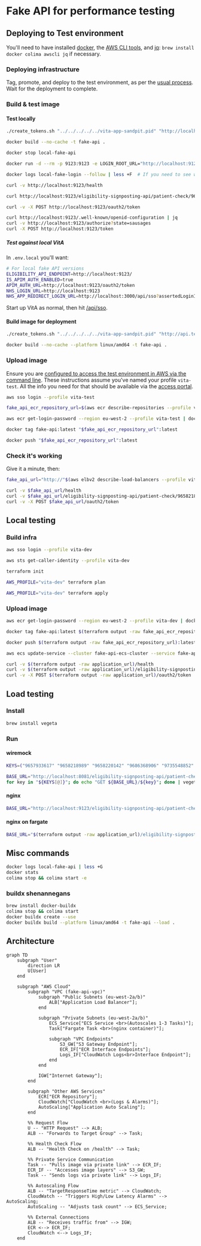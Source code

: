 # Fake API for performance testing

## Deploying to Test environment

You'll need to have installed [docker](https://www.docker.com/), the [AWS CLI tools](https://aws.amazon.com/cli/), and [jq](https://jqlang.org/): `brew install docker colima awscli jq` if necessary.

### Deploying infrastructure

Tag, promote, and deploy to the test environment, as per the [usual process](https://nhsd-confluence.digital.nhs.uk/spaces/Vacc/pages/989220238/Branching+and+release+strategy). Wait for the deployment to complete.

### Build & test image

#### Test locally

```sh
./create_tokens.sh "../../../../../vita-app-sandpit.pid" "http://localhost:9123" 86400

docker build --no-cache -t fake-api .

docker stop local-fake-api

docker run -d --rm -p 9123:9123 -e LOGIN_ROOT_URL="http://localhost:9123" -e ELID_DELAY_SECONDS=2 -e APIM_DELAY_SECONDS=10 --name local-fake-api fake-api

docker logs local-fake-login --follow | less +F  # If you need to see what's going on in nginx

curl -v http://localhost:9123/health

curl http://localhost:9123/eligibility-signposting-api/patient-check/9658218989 | jq

curl -v -X POST http://localhost:9123/oauth2/token

curl http://localhost:9123/.well-known/openid-configuration | jq
curl -v http://localhost:9123/authorize?state=sausages
curl -X POST http://localhost:9123/token
```

##### Test against local VitA

In `.env.local` you'll want:

```sh
# For local fake API versions
ELIGIBILITY_API_ENDPOINT=http://localhost:9123/
IS_APIM_AUTH_ENABLED=true
APIM_AUTH_URL=http://localhost:9123/oauth2/token
NHS_LOGIN_URL=http://localhost:9123
NHS_APP_REDIRECT_LOGIN_URL=http://localhost:3000/api/sso?assertedLoginIdentity=sausages
```

Start up VitA as normal, then hit [/api/sso](https://localhost:3000/api/sso?assertedLoginIdentity=sausages).

#### Build image for deployment

```sh
./create_tokens.sh "../../../../../vita-app-sandpit.pid" "http://api.test.vita.internal" 315569520

docker build --no-cache --platform linux/amd64 -t fake-api .
```

### Upload image

Ensure you are [configured to access the test environment in AWS via the command line](https://docs.aws.amazon.com/cli/latest/userguide/getting-started-quickstart.html). These instructions assume you've named your profile `vita-test`. All the info you need for that should be available via the [access portal](https://d-9c67018f89.awsapps.com/start/#/?tab=accounts).

```sh
aws sso login --profile vita-test

fake_api_ecr_repository_url=$(aws ecr describe-repositories --profile vita-test | jq -r '.repositories[] | select(.repositoryName == "fake-api") | .repositoryUri')

aws ecr get-login-password --region eu-west-2 --profile vita-test | docker login --username AWS --password-stdin $(echo $fake_api_ecr_repository_url | cut -d/ -f1)

docker tag fake-api:latest "$fake_api_ecr_repository_url":latest

docker push "$fake_api_ecr_repository_url":latest
```

### Check it's working

Give it a minute, then:

```sh
fake_api_url="http://"$(aws elbv2 describe-load-balancers --profile vita-test | jq -r '.LoadBalancers[] | select(.LoadBalancerName == "fake-api-project-alb") | .DNSName')

curl -v $fake_api_url/health
curl -v $fake_api_url/eligibility-signposting-api/patient-check/9658218989
curl -v -X POST $fake_api_url/oauth2/token
```

## Local testing

### Build infra

```sh
aws sso login --profile vita-dev

aws sts get-caller-identity --profile vita-dev

terraform init

AWS_PROFILE="vita-dev" terraform plan

AWS_PROFILE="vita-dev" terraform apply
```

### Upload image

```sh
aws ecr get-login-password --region eu-west-2 --profile vita-dev | docker login --username AWS --password-stdin $(terraform output -raw fake_api_ecr_repository_url | cut -d/ -f1)

docker tag fake-api:latest $(terraform output -raw fake_api_ecr_repository_url):latest

docker push $(terraform output -raw fake_api_ecr_repository_url):latest

aws ecs update-service --cluster fake-api-ecs-cluster --service fake-api-ecs-service --force-new-deployment --profile vita-dev --region eu-west-2

curl -v $(terraform output -raw application_url)/health
curl -v $(terraform output -raw application_url)/eligibility-signposting-api/patient-check/9658218989
curl -v -X POST $(terraform output -raw application_url)/oauth2/token
```

## Load testing

### Install

```sh
brew install vegeta
```

### Run

#### wiremock

```sh
KEYS=("9657933617" "9658218989" "9658220142" "9686368906" "9735548852" "9450114080" "9658218873" "9658218997" "9658220150" "9686368973" "9658218881" "9658219004" "9686369120" "9466447939" "9658218903" "9658219012" "9661033498" "9735548844")

BASE_URL="http://localhost:8081/eligibility-signposting-api/patient-check"
for key in "${KEYS[@]}"; do echo "GET ${BASE_URL}/${key}"; done | vegeta attack -rate=10/s -duration=30s | vegeta report
```

#### nginx

```sh
BASE_URL="http://localhost:9123/eligibility-signposting-api/patient-check"
```

#### nginx on fargate

```sh
BASE_URL="$(terraform output -raw application_url)/eligibility-signposting-api/patient-check"
```

## Misc commands

```sh
docker logs local-fake-api | less +G
docker stats
colima stop && colima start -e
```

### buildx shenannegans

```sh
brew install docker-buildx
colima stop && colima start
docker buildx create --use
docker buildx build --platform linux/amd64 -t fake-api --load .
```

## Architecture

```mermaid
graph TD
    subgraph "User"
        direction LR
        U[User]
    end

    subgraph "AWS Cloud"
        subgraph "VPC (fake-api-vpc)"
            subgraph "Public Subnets (eu-west-2a/b)"
                ALB["Application Load Balancer"];
            end

            subgraph "Private Subnets (eu-west-2a/b)"
                ECS_Service["ECS Service <br>(Autoscales 1-3 Tasks)"];
                Task["Fargate Task <br>(nginx container)"];

                subgraph "VPC Endpoints"
                    S3_GW["S3 Gateway Endpoint"];
                    ECR_IF["ECR Interface Endpoints"];
                    Logs_IF["CloudWatch Logs<br>Interface Endpoint"];
                end
            end

            IGW["Internet Gateway"];
        end

        subgraph "Other AWS Services"
            ECR["ECR Repository"];
            CloudWatch["CloudWatch <br>(Logs & Alarms)"];
            AutoScaling["Application Auto Scaling"];
        end

        %% Request Flow
        U -- "HTTP Request" --> ALB;
        ALB -- "Forwards to Target Group" --> Task;

        %% Health Check Flow
        ALB -- "Health Check on /health" --> Task;

        %% Private Service Communication
        Task -- "Pulls image via private link" --> ECR_IF;
        ECR_IF -- "Accesses image layers" --> S3_GW;
        Task -- "Sends logs via private link" --> Logs_IF;

        %% Autoscaling Flow
        ALB -- "TargetResponseTime metric" --> CloudWatch;
        CloudWatch -- "Triggers High/Low Latency Alarms" --> AutoScaling;
        AutoScaling -- "Adjusts task count" --> ECS_Service;

        %% External Connections
        ALB -- "Receives traffic from" --> IGW;
        ECR <--> ECR_IF;
        CloudWatch <--> Logs_IF;
    end
```
